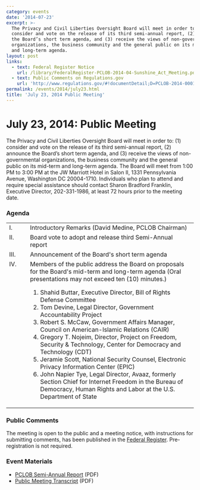 ```yaml
---
category: events
date: '2014-07-23'
excerpt: >-
  The Privacy and Civil Liberties Oversight Board will meet in order to (1)
  consider and vote on the release of its third semi-annual report, (2) announce
  the Board’s short term agenda, and (3) receive the views of non-governmental
  organizations, the business community and the general public on its mid-term
  and long-term agenda.
layout: post
links:
  - text: Federal Register Notice
    url: /library/FederalRegister-PCLOB-2014-04-Sunshine_Act_Meeting.pdf
  - text: Public Comments on Regulations.gov
    url: 'http://www.regulations.gov/#!documentDetail;D=PCLOB-2014-0001-0005'
permalink: /events/2014/july23.html
title: 'July 23, 2014 Public Meeting'
---
```

# July 23, 2014: Public Meeting

The Privacy and Civil Liberties Oversight Board will meet in order to: (1) consider and vote on the release of its third semi-annual report, (2) announce the Board’s short term agenda, and (3) receive the views of non-governmental organizations, the business community and the general public on its mid-term and long-term agenda. The Board will meet from 1:00 PM to 3:00 PM at the JW Marriott Hotel in Salon II, 1331 Pennsylvania Avenue, Washington DC 20004-1710\. Individuals who plan to attend and require special assistance should contact Sharon Bradford Franklin, Executive Director, 202-331-1986, at least 72 hours prior to the meeting date.

<a id="agenda"></a>

### Agenda

<table id="agenda">

<tbody>

<tr>

<td style="width: 40px; vertical-align: top">I.</td>

<td class="item">Introductory Remarks (David Medine, PCLOB Chairman)</td>

</tr>

<tr>

<td style="width: 40px; vertical-align: top">II.</td>

<td class="item">Board vote to adopt and release third Semi-Annual report</td>

</tr>

<tr>

<td style="width: 40px; vertical-align: top">III.</td>

<td class="item">Announcement of the Board's short term agenda</td>

</tr>

<tr>

<td style="width: 40px; vertical-align: top">IV.</td>

<td class="item">Members of the public address the Board on proposals for the Board's mid-term and long-term agenda (Oral presentations may not exceed ten (10) minutes.)<ol><li>Shahid Buttar, Executive Director, Bill of Rights Defense Committee</li><li>Tom Devine, Legal Director, Government Accountability Project</li><li>Robert S. McCaw, Government Affairs Manager, Council on American-Islamic Relations (CAIR)</li><li>Gregory T. Nojeim, Director, Project on Freedom, Security &amp; Technology, Center for Democracy and Technology (CDT)</li><li>Jeramie Scott, National Security Counsel, Electronic Privacy Information Center (EPIC)</li><li>John Napier Tye, Legal Director, Avaaz, formerly Section Chief for Internet Freedom in the Bureau of Democracy, Human Rights and Labor at the U.S. Department of State</li></ol></td>

</tr>

</tbody>

</table>

<a id="publiccomments"></a>

### Public Comments

The meeting is open to the public and a meeting notice, with instructions for submitting comments, has been published in the [Federal Register](https://federalregister.gov/a/2014-16155). Pre-registration is not required.

<a id="materials"></a>

### Event Materials

*   [PCLOB Semi-Annual Report]({{site.baseurl}}/library/Semi_Annual_Report-Jul2014.pdf) (PDF)
*   [Public Meeting Transcript]({{site.baseurl}}/library/20140723-Transcript.pdf) (PDF)
